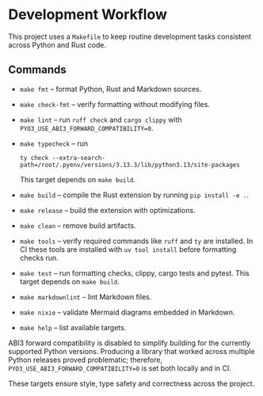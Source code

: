 # Development Workflow

This project uses a `Makefile` to keep routine development tasks consistent
across Python and Rust code.

## Commands

- `make fmt` – format Python, Rust and Markdown sources.

- `make check-fmt` – verify formatting without modifying files.

- `make lint` – run `ruff check` and `cargo clippy` with
  `PYO3_USE_ABI3_FORWARD_COMPATIBILITY=0`.

- `make typecheck` – run

  ```shell
  ty check --extra-search-path=/root/.pyenv/versions/3.13.3/lib/python3.13/site-packages
  ```

  This target depends on `make build`.

- `make build` – compile the Rust extension by running `pip install -e .`.

- `make release` – build the extension with optimizations.

- `make clean` – remove build artifacts.

- `make tools` – verify required commands like `ruff` and `ty` are installed. In
  CI these tools are installed with `uv tool install` before formatting checks
  run.

- `make test` – run formatting checks, clippy, cargo tests and pytest. This
  target depends on `make build`.

- `make markdownlint` – lint Markdown files.

- `make nixie` – validate Mermaid diagrams embedded in Markdown.

- `make help` – list available targets.

ABI3 forward compatibility is disabled to simplify building for the currently
supported Python versions. Producing a library that worked across multiple
Python releases proved problematic; therefore,
`PYO3_USE_ABI3_FORWARD_COMPATIBILITY=0` is set both locally and in CI.

These targets ensure style, type safety and correctness across the project.
